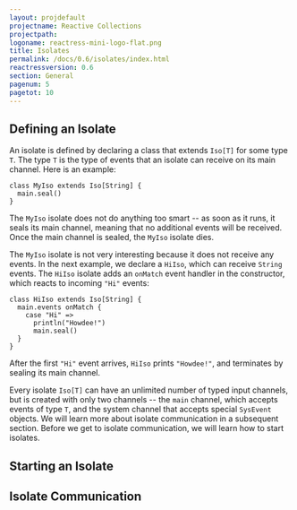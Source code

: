 ```yaml
---
layout: projdefault
projectname: Reactive Collections
projectpath: 
logoname: reactress-mini-logo-flat.png
title: Isolates
permalink: /docs/0.6/isolates/index.html
reactressversion: 0.6
section: General
pagenum: 5
pagetot: 10
---
```




## Defining an Isolate

An isolate is defined by declaring a class that extends `Iso[T]` for some type `T`.
The type `T` is the type of events that an isolate can receive on its main
channel.
Here is an example:

    class MyIso extends Iso[String] {
      main.seal()
    }

The `MyIso` isolate does not do anything too smart -- as soon as it runs,
it seals its main channel, meaning that no additional events will be received.
Once the main channel is sealed, the `MyIso` isolate dies.

The `MyIso` isolate is not very interesting because it does not receive any events.
In the next example, we declare a `HiIso`, which can receive `String` events.
The `HiIso` isolate adds an `onMatch` event handler in the constructor,
which reacts to incoming `"Hi"` events:

    class HiIso extends Iso[String] {
      main.events onMatch {
        case "Hi" =>
          println("Howdee!")
          main.seal()
      }
    }

After the first `"Hi"` event arrives, `HiIso` prints `"Howdee!"`,
and terminates by sealing its main channel.

Every isolate `Iso[T]` can have an unlimited number of typed input channels,
but is created with only two channels -- the `main` channel,
which accepts events of type `T`,
and the system channel that accepts special `SysEvent` objects.
We will learn more about isolate communication in a subsequent section.
Before we get to isolate communication, we will learn how to start isolates.


## Starting an Isolate


## Isolate Communication

